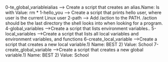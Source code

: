 0-te_global_variableialias --> Create a script that creates an alias.Name: ls with Value: rm *
1-hello_you --> Create a script that prints hello user, where user is the current Linux user
2-path --> Add /action to the PATH. /action should be the last directory the shell looks into when looking for a program.
4-global_variables -->Create a script that lists environment variables..
5-local_variables -->Create a script that lists all local variables and environment variables, and functions
6-create_local_variable -->Create a script that creates a new local variable.1) Name: BEST 2) Value: School
7-create_global_variable -->Create a script that creates a new global variable.1) Name: BEST 2) Value: School
